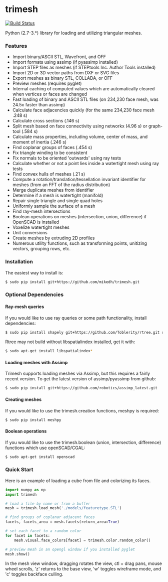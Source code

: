 # trimesh #
[![Build Status](https://travis-ci.org/mikedh/trimesh.svg?branch=master)](https://travis-ci.org/mikedh/trimesh)

Python (2.7-3.*) library for loading and utilizing triangular meshes.

### Features ###
* Import binary/ASCII STL, Wavefront, and OFF
* Import formats using assimp (if pyassimp installed)
* Import STEP files as meshes (if STEPtools Inc. Author Tools installed)
* Import 2D or 3D vector paths from DXF or SVG files
* Export meshes as binary STL, COLLADA, or OFF
* Preview meshes (requires pyglet)
* Internal caching of computed values which are automatically cleared when vertices or faces are changed
* Fast loading of binary and ASCII STL files (on 234,230 face mesh, was 24.5x faster than assimp)
* Calculate face adjacencies quickly (for the same 234,230 face mesh .248 s)
* Calculate cross sections (.146 s)
* Split mesh based on face connectivity using networkx (4.96 s) or graph-tool (.584 s)
* Calculate mass properties, including volume, center of mass, and moment of inertia (.246 s)
* Find coplanar groups of faces (.454 s)
* Fix triangle winding to be consistent 
* Fix normals to be oriented 'outwards' using ray tests
* Calculate whether or not a point lies inside a watertight mesh using ray tests
* Find convex hulls of meshes (.21 s)
* Compute a rotation/translation/tessellation invariant identifier for meshes (from an FFT of the radius distribution)
* Merge duplicate meshes from identifier
* Determine if a mesh is watertight (manifold)
* Repair single triangle and single quad holes
* Uniformly sample the surface of a mesh
* Find ray-mesh intersections
* Boolean operations on meshes (intersection, union, difference) if OpenSCAD is installed
* Voxelize watertight meshes
* Unit conversions
* Create meshes by extruding 2D profiles
* Numerous utility functions, such as transforming points, unitizing vectors, grouping rows, etc. 

### Installation ###
The easiest way to install is:
```bash
$ sudo pip install git+https://github.com/mikedh/trimesh.git
```

### Optional Dependencies ###

#### Ray-mesh queries ####
If you would like to use ray queries or some path functionality, install dependencies:
```bash
$ sudo pip install shapely git+https://github.com/Toblerity/rtree.git svg.path 
```

Rtree may not build without libspatialindex installed, get it with:
```bash
$ sudo apt-get install libspatialindex* 
```

#### Loading meshes with Assimp ####
Trimesh supports loading meshes via Assimp, but this requires a fairly recent version.
To get the latest version of assimp/pyassimp from github:
```bash
$ sudo pip install git+https://github.com/robotics/assimp_latest.git 
```

#### Creating meshes ####
If you would like to use the trimesh.creation functions, meshpy is required:
```bash
$ sudo pip install meshpy
```

#### Boolean operations ####
If you would like to use the trimesh.boolean (union, intersection, difference) functions which use openSCAD/CGAL:
```bash
$ sudo apt-get install openscad
```

### Quick Start ###

Here is an example of loading a cube from file and colorizing its faces.

```python
import numpy as np
import trimesh

# load a file by name or from a buffer
mesh = trimesh.load_mesh('./models/featuretype.STL')

# find groups of coplanar adjacent faces
facets, facets_area = mesh.facets(return_area=True)

# set each facet to a random color
for facet in facets:
    mesh.visual.face_colors[facet] = trimesh.color.random_color()

# preview mesh in an opengl window if you installed pyglet 
mesh.show()
```

In the mesh view window, dragging rotates the view, ctl + drag pans, mouse wheel scrolls, 'z' returns to the base view, 'w' toggles wireframe mode, and 'c' toggles backface culling.
